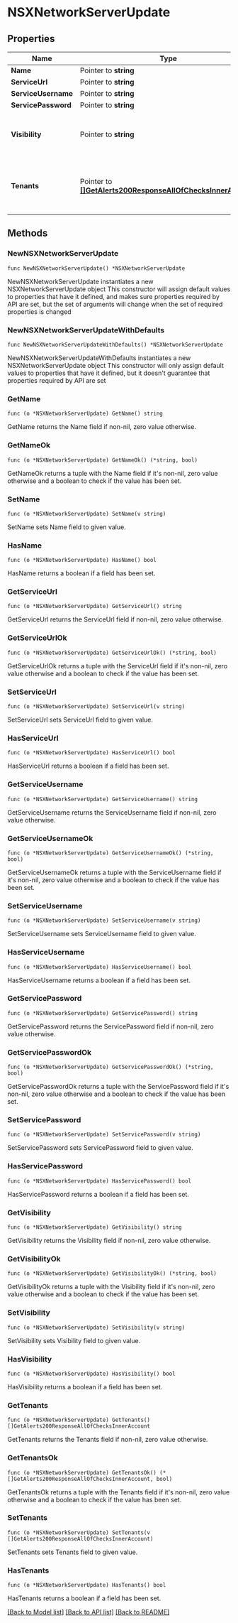 # NSXNetworkServerUpdate

## Properties

Name | Type | Description | Notes
------------ | ------------- | ------------- | -------------
**Name** | Pointer to **string** | Name | [optional] 
**ServiceUrl** | Pointer to **string** | URL | [optional] 
**ServiceUsername** | Pointer to **string** | Username | [optional] 
**ServicePassword** | Pointer to **string** | Password | [optional] 
**Visibility** | Pointer to **string** | Visibility - Set to public to allow all tenants | [optional] [default to "private"]
**Tenants** | Pointer to [**[]GetAlerts200ResponseAllOfChecksInnerAccount**](GetAlerts200ResponseAllOfChecksInnerAccount.md) | Array of tenant account ids that are allowed access | [optional] 

## Methods

### NewNSXNetworkServerUpdate

`func NewNSXNetworkServerUpdate() *NSXNetworkServerUpdate`

NewNSXNetworkServerUpdate instantiates a new NSXNetworkServerUpdate object
This constructor will assign default values to properties that have it defined,
and makes sure properties required by API are set, but the set of arguments
will change when the set of required properties is changed

### NewNSXNetworkServerUpdateWithDefaults

`func NewNSXNetworkServerUpdateWithDefaults() *NSXNetworkServerUpdate`

NewNSXNetworkServerUpdateWithDefaults instantiates a new NSXNetworkServerUpdate object
This constructor will only assign default values to properties that have it defined,
but it doesn't guarantee that properties required by API are set

### GetName

`func (o *NSXNetworkServerUpdate) GetName() string`

GetName returns the Name field if non-nil, zero value otherwise.

### GetNameOk

`func (o *NSXNetworkServerUpdate) GetNameOk() (*string, bool)`

GetNameOk returns a tuple with the Name field if it's non-nil, zero value otherwise
and a boolean to check if the value has been set.

### SetName

`func (o *NSXNetworkServerUpdate) SetName(v string)`

SetName sets Name field to given value.

### HasName

`func (o *NSXNetworkServerUpdate) HasName() bool`

HasName returns a boolean if a field has been set.

### GetServiceUrl

`func (o *NSXNetworkServerUpdate) GetServiceUrl() string`

GetServiceUrl returns the ServiceUrl field if non-nil, zero value otherwise.

### GetServiceUrlOk

`func (o *NSXNetworkServerUpdate) GetServiceUrlOk() (*string, bool)`

GetServiceUrlOk returns a tuple with the ServiceUrl field if it's non-nil, zero value otherwise
and a boolean to check if the value has been set.

### SetServiceUrl

`func (o *NSXNetworkServerUpdate) SetServiceUrl(v string)`

SetServiceUrl sets ServiceUrl field to given value.

### HasServiceUrl

`func (o *NSXNetworkServerUpdate) HasServiceUrl() bool`

HasServiceUrl returns a boolean if a field has been set.

### GetServiceUsername

`func (o *NSXNetworkServerUpdate) GetServiceUsername() string`

GetServiceUsername returns the ServiceUsername field if non-nil, zero value otherwise.

### GetServiceUsernameOk

`func (o *NSXNetworkServerUpdate) GetServiceUsernameOk() (*string, bool)`

GetServiceUsernameOk returns a tuple with the ServiceUsername field if it's non-nil, zero value otherwise
and a boolean to check if the value has been set.

### SetServiceUsername

`func (o *NSXNetworkServerUpdate) SetServiceUsername(v string)`

SetServiceUsername sets ServiceUsername field to given value.

### HasServiceUsername

`func (o *NSXNetworkServerUpdate) HasServiceUsername() bool`

HasServiceUsername returns a boolean if a field has been set.

### GetServicePassword

`func (o *NSXNetworkServerUpdate) GetServicePassword() string`

GetServicePassword returns the ServicePassword field if non-nil, zero value otherwise.

### GetServicePasswordOk

`func (o *NSXNetworkServerUpdate) GetServicePasswordOk() (*string, bool)`

GetServicePasswordOk returns a tuple with the ServicePassword field if it's non-nil, zero value otherwise
and a boolean to check if the value has been set.

### SetServicePassword

`func (o *NSXNetworkServerUpdate) SetServicePassword(v string)`

SetServicePassword sets ServicePassword field to given value.

### HasServicePassword

`func (o *NSXNetworkServerUpdate) HasServicePassword() bool`

HasServicePassword returns a boolean if a field has been set.

### GetVisibility

`func (o *NSXNetworkServerUpdate) GetVisibility() string`

GetVisibility returns the Visibility field if non-nil, zero value otherwise.

### GetVisibilityOk

`func (o *NSXNetworkServerUpdate) GetVisibilityOk() (*string, bool)`

GetVisibilityOk returns a tuple with the Visibility field if it's non-nil, zero value otherwise
and a boolean to check if the value has been set.

### SetVisibility

`func (o *NSXNetworkServerUpdate) SetVisibility(v string)`

SetVisibility sets Visibility field to given value.

### HasVisibility

`func (o *NSXNetworkServerUpdate) HasVisibility() bool`

HasVisibility returns a boolean if a field has been set.

### GetTenants

`func (o *NSXNetworkServerUpdate) GetTenants() []GetAlerts200ResponseAllOfChecksInnerAccount`

GetTenants returns the Tenants field if non-nil, zero value otherwise.

### GetTenantsOk

`func (o *NSXNetworkServerUpdate) GetTenantsOk() (*[]GetAlerts200ResponseAllOfChecksInnerAccount, bool)`

GetTenantsOk returns a tuple with the Tenants field if it's non-nil, zero value otherwise
and a boolean to check if the value has been set.

### SetTenants

`func (o *NSXNetworkServerUpdate) SetTenants(v []GetAlerts200ResponseAllOfChecksInnerAccount)`

SetTenants sets Tenants field to given value.

### HasTenants

`func (o *NSXNetworkServerUpdate) HasTenants() bool`

HasTenants returns a boolean if a field has been set.


[[Back to Model list]](../README.md#documentation-for-models) [[Back to API list]](../README.md#documentation-for-api-endpoints) [[Back to README]](../README.md)


